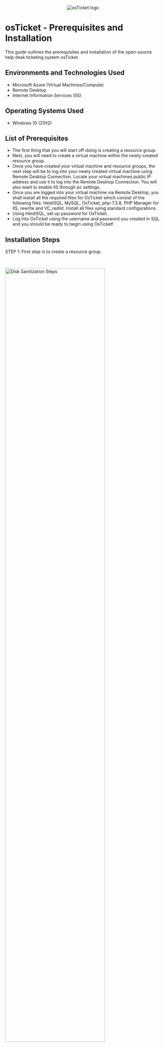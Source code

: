 <p align="center">
<img src="https://i.imgur.com/Clzj7Xs.png" alt="osTicket logo"/>
</p>

<h1>osTicket - Prerequisites and Installation</h1>
This guide outlines the prerequisites and installation of the open-source help desk ticketing system osTicket.<br />


<h2>Environments and Technologies Used</h2>

- Microsoft Azure (Virtual Machines/Compute)
- Remote Desktop
- Internet Information Services (IIS)

<h2>Operating Systems Used </h2>

- Windows 10</b> (21H2)

<h2>List of Prerequisites</h2>

- The first thing that you will start off doing is creating a resource group.
- Next, you will need to create a virtual machine within the newly created resource group.
- Once you have created your virtual machine and resource groups, the next step will be to log into your newly created virtual machine using Remote Desktop Connection. Locate your virtual machines public IP address and use it to log into the Remote Desktop Connection. You will also want to enable IIS through pc settings.
- Once you are logged into your virtual machine via Remote Desktop, you shall install all the required files for OsTicket which consist of the following files: HeidiSQL, MySQL, OsTicket, php-7.3.8, PHP Manager for IIS, rewrite and VC_redist. Install all files using standard configurations.
- Using HeidiSQL, set up password for OsTicket.
- Log into OsTicket using the username and password you created in SQL and you should be ready to begin using OsTicket!

<h2>Installation Steps</h2>


</p>
<p>
STEP 1: First step is to create a resource group.
</p>
<br />

<p>
<img src="https://i.imgur.com/EFZmwZ7.png" height="80%" width="80%" alt="Disk Sanitization Steps"/>
</p>
<p>
STEP 2: The next step will be to create a virtual machine within the resource group that you just created.
</p>
<br />

<p>
<img src="https://i.imgur.com/NvlHDuc.png" height="80%" width="80%" alt="Disk Sanitization Steps"/>
</p>
<p>
STEP 3: Next, you will be required to install all of the following files as depicted in the illustration below.
  The files consist of: HeidiSQL, MySQL, OsTicket, php-7.3.8, PHP Manager for IIS, rewrite and VC_redist. Install all files using standard configurations.
</p>
<br />

<p>
<img src="https://i.imgur.com/Y138nFI.png" height="80%" width="80%" alt="Disk Sanitization Steps"/>
</p>
<p>
STEP 4: You will want to enable CGI in Windows features. Go to Control Panel> Programs> Turn windows features on or off> World Wide Web Services> Application Development Features> CGI.
</p>
<br />

<p>
<img src="https://i.imgur.com/uPyjJh7.png" height="80%" width="80%" alt="Disk Sanitization Steps"/>
</p>
<p>
STEP 5: Enable php-cgi through the Internet Information Services (IIS) for the OsTicket system.
</p>
<br />

<p>
<img src="https://i.imgur.com/9It4kT1.png" height="80%" width="80%" alt="Disk Sanitization Steps"/>
</p>
<p>
STEP 6: For the last steps, you will use HeidiSQL to create a username and password for OsTicket. Afterwards, you should be all ready to log in and begin using OsTicket!
</p>
<br />

<p>
<img src="https://i.imgur.com/h0X3VGe.png" height="80%" width="80%" alt="Disk Sanitization Steps"/>
  <img src="https://i.imgur.com/4FfZDFH.png" height="80%" width="80%" alt="Disk Sanitization Steps"/>
</p>
<p>
